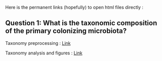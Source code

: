 Here is the permanent links (hopefully) to open html files directly :

## Question 1: What is the taxonomic composition of the primary colonizing microbiota?

Taxonomy preprocessing : [Link](https://htmlpreview.github.io/?https://github.com/alex-merge/Holopig-data-analysis/blob/main/notebooks/Taxonomic_data_preprocessing.nb.html)

Taxonomy analysis and figures : [Link](https://htmlpreview.github.io/?https://github.com/alex-merge/Holopig-data-analysis/blob/main/notebooks/Taxonomic_data_analysis.nb.html)
